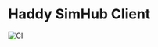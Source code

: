 # Haddy SimHub Client

[![CI](https://github.com/HaddyAlpaca/HaddySimHubClient/actions/workflows/ci.yml/badge.svg)](https://github.com/HaddyAlpaca/HaddySimHubClient/actions/workflows/ci.yml)
